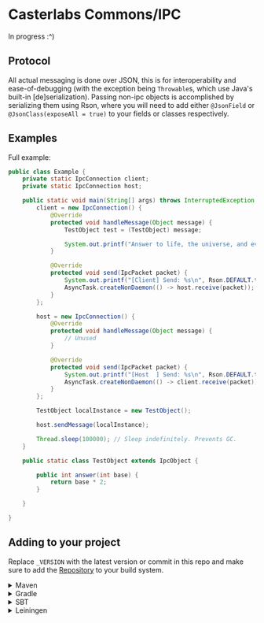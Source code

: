 # Casterlabs Commons/IPC

In progress :^)

## Protocol

All actual messaging is done over JSON, this is for interoperability and ease-of-debugging (with the exception being `Throwable`s, which use Java's built-in \[de\]serialization). Passing non-ipc objects is accomplished by serializing them using Rson, where you will need to add either `@JsonField` or `@JsonClass(exposeAll = true)` to your fields or classes respectively.

## Examples

Full example:

```java
public class Example {
    private static IpcConnection client;
    private static IpcConnection host;

    public static void main(String[] args) throws InterruptedException {
        client = new IpcConnection() {
            @Override
            protected void handleMessage(Object message) {
                TestObject test = (TestObject) message;

                System.out.printf("Answer to life, the universe, and everything: %d\n", test.answer(21));
            }

            @Override
            protected void send(IpcPacket packet) {
                System.out.printf("[Client] Send: %s\n", Rson.DEFAULT.toJsonString(packet));
                AsyncTask.createNonDaemon(() -> host.receive(packet));
            }
        };

        host = new IpcConnection() {
            @Override
            protected void handleMessage(Object message) {
                // Unused
            }

            @Override
            protected void send(IpcPacket packet) {
                System.out.printf("[Host  ] Send: %s\n", Rson.DEFAULT.toJsonString(packet));
                AsyncTask.createNonDaemon(() -> client.receive(packet));
            }
        };

        TestObject localInstance = new TestObject();

        host.sendMessage(localInstance);

        Thread.sleep(100000); // Sleep indefinitely. Prevents GC.
    }

    public static class TestObject extends IpcObject {

        public int answer(int base) {
            return base * 2;
        }

    }

}
```

## Adding to your project

Replace `_VERSION` with the latest version or commit in this repo and make sure to add the [Repository](https://github.com/Casterlabs/Commons#Repository) to your build system.

<details>
  <summary>Maven</summary>
  
  ```xml
    <dependency>
        <groupId>co.casterlabs.Commons</groupId>
        <artifactId>IPC</artifactId>
        <version>_VERSION</version>
    </dependency>
  ```
</details>

<details>
  <summary>Gradle</summary>
  
  ```gradle
	dependencies {
        implementation 'co.casterlabs:Commons.IPC:_VERSION'
	}
  ```
</details>

<details>
  <summary>SBT</summary>
  
  ```
libraryDependencies += "co.casterlabs.Commons" % "IPC" % "_VERSION"
  ```
</details>

<details>
  <summary>Leiningen</summary>
  
  ```
:dependencies [[co.casterlabs.Commons/IPC "_VERSION"]]	
  ```
</details>

